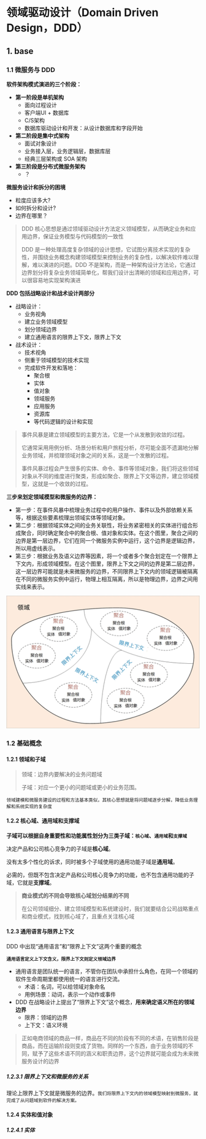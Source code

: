 # 领域驱动设计（Domain Driven Design，DDD）



## 1. base

### 1.1 微服务与 DDD

**软件架构模式演进的三个阶段：**

- **第一阶段是单机架构**
  - 面向过程设计
  - 客户端UI + 数据库
  - C/S架构
  - 数据库驱动设计和开发：从设计数据库和字段开始
- **第二阶段是集中式架构**
  - 面试对象设计
  - 业务接入层，业务逻辑层，数据库层
  - 经典三层架构或 SOA 架构
- **第三阶段是分布式微服务架构**
  - ？



**微服务设计和拆分的困境**

- 粒度应该多大?
- 如何拆分和设计?
- 边界在哪里？



> DDD 核心思想是通过领域驱动设计方法定义领域模型，从而确定业务和应用边界，保证业务模型与代码模型的一致性
>
> DDD 是一种处理高度复杂领域的设计思想，它试图分离技术实现的复杂性，并围绕业务概念构建领域模型来控制业务的复杂性，以解决软件难以理解，难以演进的问题。DDD 不是架构，而是一种架构设计方法论，它通过边界划分将复杂业务领域简单化，帮我们设计出清晰的领域和应用边界，可以很容易地实现架构演进



**DDD 包括战略设计和战术设计两部分**

- 战略设计：
  - 业务视角
  - 建立业务领域模型
  - 划分领域边界
  - 建立通用语言的限界上下文，限界上下文
- 战术设计：
  - 技术视角
  - 侧重于领域模型的技术实现
  - 完成软件开发和落地：
    - 聚合根
    - 实体
    - 值对象
    - 领域服务
    - 应用服务
    - 资源库
    - 等代码逻辑的设计和实现



> 事件风暴是建立领域模型的主要方法，它是一个从发散到收敛的过程。
>
> 它通常采用用例分析、场景分析和用户旅程分析，尽可能全面不遗漏地分解业务领域，并梳理领域对象之间的关系，这是一个发散的过程。
>
> 事件风暴过程会产生很多的实体、命令、事件等领域对象，我们将这些领域对象从不同的维度进行聚类，形成如聚合、限界上下文等边界，建立领域模型，这就是一个收敛的过程。

**三步来划定领域模型和微服务的边界：**

- 第一步：在事件风暴中梳理业务过程中的用户操作、事件以及外部依赖关系等，根据这些要素梳理出领域实体等领域对象。
- 第二步：根据领域实体之间的业务关联性，将业务紧密相关的实体进行组合形成聚合，同时确定聚合中的聚合根、值对象和实体。在这个图里，聚合之间的边界是第一层边界，它们在同一个微服务实例中运行，这个边界是逻辑边界，所以用虚线表示。
- 第三步：根据业务及语义边界等因素，将一个或者多个聚合划定在一个限界上下文内，形成领域模型。在这个图里，限界上下文之间的边界是第二层边界，这一层边界可能就是未来微服务的边界，不同限界上下文内的领域逻辑被隔离在不同的微服务实例中运行，物理上相互隔离，所以是物理边界，边界之间用实线来表示。

![base_model](https://raw.githubusercontent.com/XuZhuohao/picture/master/other/DDD/1.base_model.jpg)



### 1.2 基础概念

#### 1.2.1 领域和子域

> 领域：边界内要解决的业务问题域
>
> 子域：对应一个更小的问题域或更小的业务范围。

`领域建模和微服务建设的过程和方法基本类似，其核心思想就是将问题域逐步分解，降低业务理解和系统实现的复杂度`



#### 1.2.2 核心域、通用域和支撑域

**子域可以根据自身重要性和功能属性划分为三类子域：`核心域`、`通用域`和`支撑域`**

决定产品和公司核心竞争力的子域是**核心域**。

没有太多个性化的诉求，同时被多个子域使用的通用功能子域是**通用域**。

必需的，但既不包含决定产品和公司核心竞争力的功能，也不包含通用功能的子域，它就是**支撑域**。

> **商业模式的不同会导致核心域划分结果的不同**
>
> 在公司领域细分、建立领域模型和系统建设时，我们就要结合公司战略重点和商业模式，找到核心域了，且重点关注核心域



#### 1.2.3 通用语言与限界上下文

DDD 中出现“通用语言”和“限界上下文”这两个重要的概念

**`通用语言定义上下文含义，限界上下文则定义领域边界`**

- 通用语言是团队统一的语言，不管你在团队中承担什么角色，在同一个领域的软件生命周期里都使用统一的语言进行交流。
  - 术语：名词，可以给领域对象命名
  - 用例场景：动词，表示一个动作或事件
- DDD 在战略设计上提出了“限界上下文”这个概念，**用来确定语义所在的领域边界**
  - 限界：领域的边界
  - 上下文：语义环境

> 正如电商领域的商品一样，商品在不同的阶段有不同的术语，在销售阶段是商品，而在运输阶段则变成了货物。同样的一个东西，由于业务领域的不同，赋予了这些术语不同的涵义和职责边界，这个边界就可能会成为未来微服务设计的边界

##### 1.2.3.1 限界上下文和微服务的关系

理论上限界上下文就是微服务的边界。`我们将限界上下文内的领域模型映射到微服务，就完成了从问题域到软件的解决方案。`



#### 1.2.4 实体和值对象

##### 1.2.4.1 实体

